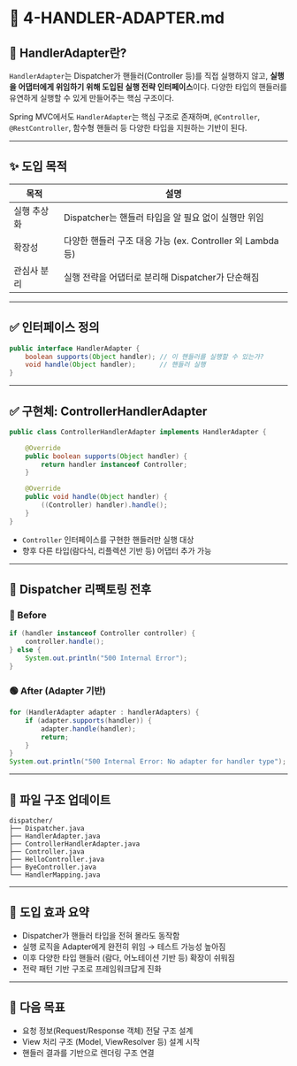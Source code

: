 # 📘 4-HANDLER-ADAPTER.md

## 🧠 HandlerAdapter란?

`HandlerAdapter`는 Dispatcher가 핸들러(Controller 등)를 직접 실행하지 않고, **실행을 어댑터에게 위임하기 위해 도입된 실행 전략 인터페이스**이다. 다양한 타입의 핸들러를 유연하게 실행할 수 있게 만들어주는 핵심 구조이다.

Spring MVC에서도 `HandlerAdapter`는 핵심 구조로 존재하며, `@Controller`, `@RestController`, 함수형 핸들러 등 다양한 타입을 지원하는 기반이 된다.

---

## ✨ 도입 목적

| 목적     | 설명                                           |
| ------ | -------------------------------------------- |
| 실행 추상화 | Dispatcher는 핸들러 타입을 알 필요 없이 실행만 위임           |
| 확장성    | 다양한 핸들러 구조 대응 가능 (ex. Controller 외 Lambda 등) |
| 관심사 분리 | 실행 전략을 어댑터로 분리해 Dispatcher가 단순해짐             |

---

## ✅ 인터페이스 정의

```java
public interface HandlerAdapter {
    boolean supports(Object handler); // 이 핸들러를 실행할 수 있는가?
    void handle(Object handler);      // 핸들러 실행
}
```

---

## ✅ 구현체: ControllerHandlerAdapter

```java
public class ControllerHandlerAdapter implements HandlerAdapter {

    @Override
    public boolean supports(Object handler) {
        return handler instanceof Controller;
    }

    @Override
    public void handle(Object handler) {
        ((Controller) handler).handle();
    }
}
```

* `Controller` 인터페이스를 구현한 핸들러만 실행 대상
* 향후 다른 타입(람다식, 리플렉션 기반 등) 어댑터 추가 가능

---

## 🔁 Dispatcher 리팩토링 전후

### 🔴 Before

```java
if (handler instanceof Controller controller) {
    controller.handle();
} else {
    System.out.println("500 Internal Error");
}
```

### 🟢 After (Adapter 기반)

```java
for (HandlerAdapter adapter : handlerAdapters) {
    if (adapter.supports(handler)) {
        adapter.handle(handler);
        return;
    }
}
System.out.println("500 Internal Error: No adapter for handler type");
```

---

## 📂 파일 구조 업데이트

```text
dispatcher/
├── Dispatcher.java
├── HandlerAdapter.java
├── ControllerHandlerAdapter.java
├── Controller.java
├── HelloController.java
├── ByeController.java
└── HandlerMapping.java
```

---

## 🎯 도입 효과 요약

* Dispatcher가 핸들러 타입을 전혀 몰라도 동작함
* 실행 로직을 Adapter에게 완전히 위임 → 테스트 가능성 높아짐
* 이후 다양한 타입 핸들러 (람다, 어노테이션 기반 등) 확장이 쉬워짐
* 전략 패턴 기반 구조로 프레임워크답게 진화

---

## 🧪 다음 목표

* 요청 정보(Request/Response 객체) 전달 구조 설계
* View 처리 구조 (Model, ViewResolver 등) 설계 시작
* 핸들러 결과를 기반으로 렌더링 구조 연결
